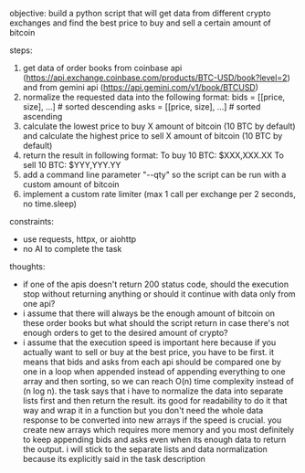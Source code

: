 objective:
build a python script that will get data from different crypto exchanges and find the best price to buy and sell a certain amount of bitcoin

steps:
1. get data of order books from coinbase api (https://api.exchange.coinbase.com/products/BTC-USD/book?level=2) and from gemini api (https://api.gemini.com/v1/book/BTCUSD)
2. normalize the requested data into the following format:
    bids = [[price, size], ...]  # sorted descending
    asks = [[price, size], ...]  # sorted ascending
3. calculate the lowest price to buy X amount of bitcoin (10 BTC by default) and calculate the highest price to sell X amount of bitcoin (10 BTC by default) 
4. return the result in following format:
    To buy 10 BTC: $XXX,XXX.XX
    To sell 10 BTC: $YYY,YYY.YY
5. add a command line parameter "--qty" so the script can be run with a custom amount of bitcoin 
6. implement a custom rate limiter (max 1 call per exchange per 2 seconds, no time.sleep)

constraints:
- use requests, httpx, or aiohttp
- no AI to complete the task

thoughts:
- if one of the apis doesn't return 200 status code, should the execution stop without returning anything or should it continue with data only from one api?
- i assume that there will always be the enough amount of bitcoin on these order books but what should the script return in case there's not enough orders to get to the desired amount of crypto?
- i assume that the execution speed is important here because if you actually want to sell or buy at the best price, you have to be first. it means that bids and asks from each api should be compared one by one in a loop when appended instead of appending everything to one array and then sorting, so we can reach O(n) time complexity instead of (n log n). the task says that i have to normalize the data into separate lists first and then return the result. its good for readability to do it that way and wrap it in a function but you don't need the whole data response to be converted into new arrays if the speed is crucial. you create new arrays which requires more memory and you most definitely to keep appending bids and asks even when its enough data to return the output. i will stick to the separate lists and data normalization because its explicitly said in the task description 